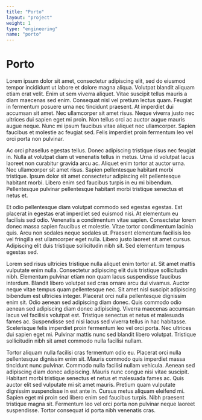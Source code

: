 ```yaml
---
title: "Porto"
layout: "project"
weight: 1
type: "engineering"
name: "porto"
---
```


# Porto

Lorem ipsum dolor sit amet, consectetur adipiscing elit, sed do eiusmod tempor incididunt ut labore et dolore magna aliqua. Volutpat blandit aliquam etiam erat velit. Enim ut sem viverra aliquet. Vitae suscipit tellus mauris a diam maecenas sed enim. Consequat nisl vel pretium lectus quam. Feugiat in fermentum posuere urna nec tincidunt praesent. At imperdiet dui accumsan sit amet. Nec ullamcorper sit amet risus. Neque viverra justo nec ultrices dui sapien eget mi proin. Non tellus orci ac auctor augue mauris augue neque. Nunc mi ipsum faucibus vitae aliquet nec ullamcorper. Sapien faucibus et molestie ac feugiat sed. Felis imperdiet proin fermentum leo vel orci porta non pulvinar.

Ac orci phasellus egestas tellus. Donec adipiscing tristique risus nec feugiat in. Nulla at volutpat diam ut venenatis tellus in metus. Urna id volutpat lacus laoreet non curabitur gravida arcu ac. Aliquet enim tortor at auctor urna. Nec ullamcorper sit amet risus. Sapien pellentesque habitant morbi tristique. Ipsum dolor sit amet consectetur adipiscing elit pellentesque habitant morbi. Libero enim sed faucibus turpis in eu mi bibendum. Pellentesque pulvinar pellentesque habitant morbi tristique senectus et netus et.

Et odio pellentesque diam volutpat commodo sed egestas egestas. Est placerat in egestas erat imperdiet sed euismod nisi. At elementum eu facilisis sed odio. Venenatis a condimentum vitae sapien. Consectetur lorem donec massa sapien faucibus et molestie. Vitae tortor condimentum lacinia quis. Arcu non sodales neque sodales ut. Praesent elementum facilisis leo vel fringilla est ullamcorper eget nulla. Libero justo laoreet sit amet cursus. Adipiscing elit duis tristique sollicitudin nibh sit. Sed elementum tempus egestas sed.

Lorem sed risus ultricies tristique nulla aliquet enim tortor at. Sit amet mattis vulputate enim nulla. Consectetur adipiscing elit duis tristique sollicitudin nibh. Elementum pulvinar etiam non quam lacus suspendisse faucibus interdum. Blandit libero volutpat sed cras ornare arcu dui vivamus. Auctor neque vitae tempus quam pellentesque nec. Sit amet nisl suscipit adipiscing bibendum est ultricies integer. Placerat orci nulla pellentesque dignissim enim sit. Odio aenean sed adipiscing diam donec. Quis commodo odio aenean sed adipiscing diam donec adipiscing. Viverra maecenas accumsan lacus vel facilisis volutpat est. Tristique senectus et netus et malesuada fames ac. Suspendisse sed nisi lacus sed viverra tellus in hac habitasse. Scelerisque felis imperdiet proin fermentum leo vel orci porta. Nec ultrices dui sapien eget mi. Pulvinar mattis nunc sed blandit libero volutpat. Tristique sollicitudin nibh sit amet commodo nulla facilisi nullam.

Tortor aliquam nulla facilisi cras fermentum odio eu. Placerat orci nulla pellentesque dignissim enim sit. Mauris commodo quis imperdiet massa tincidunt nunc pulvinar. Commodo nulla facilisi nullam vehicula. Aenean sed adipiscing diam donec adipiscing. Mauris nunc congue nisi vitae suscipit. Habitant morbi tristique senectus et netus et malesuada fames ac. Quis auctor elit sed vulputate mi sit amet mauris. Pretium quam vulputate dignissim suspendisse in est ante in. Cursus metus aliquam eleifend mi. Sapien eget mi proin sed libero enim sed faucibus turpis. Nibh praesent tristique magna sit. Fermentum leo vel orci porta non pulvinar neque laoreet suspendisse. Tortor consequat id porta nibh venenatis cras.